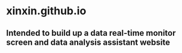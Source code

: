 # xinxin.github.io

## Intended to build up a data real-time monitor screen  and data analysis assistant website
